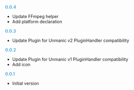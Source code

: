 
**<span style="color:#56adda">0.0.4</span>**
- Update FFmpeg helper
- Add platform declaration

**<span style="color:#56adda">0.0.3</span>**
- Update Plugin for Unmanic v2 PluginHandler compatibility

**<span style="color:#56adda">0.0.2</span>**
- Update Plugin for Unmanic v1 PluginHandler compatibility
- Add icon

**<span style="color:#56adda">0.0.1</span>**
- Initial version
